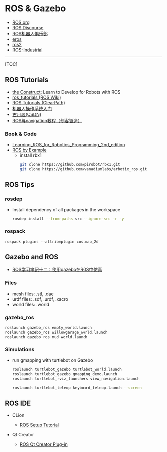 # ROS & Gazebo

* [ROS.org](http://www.ros.org/)
* [ROS Discourse](https://discourse.ros.org/)
* [ROS机器人俱乐部](http://www.rosclub.cn/)
* [eros](http://wiki.ros.org/eros)
* [ros2](https://index.ros.org/doc/ros2/)
* [ROS-Industrial](https://rosindustrial.org/)

------

[TOC]

## ROS Tutorials

* [the Construct](http://www.theconstructsim.com/): Learn to Develop for Robots with ROS
* [ros_tutorials (ROS Wiki)](http://wiki.ros.org/ros_tutorials)
* [ROS Tutorials (ClearPath)](http://www.clearpathrobotics.com/assets/guides/ros/index.html)
* [机器人操作系统入门](http://www.icourse163.org/course/ISCAS-1002580008)
* [古月居(CSDN)](https://blog.csdn.net/hcx25909)
* [ROS与navigation教程（创客智造）](https://www.ncnynl.com/category/ros-navigation/)


### Book & Code

* [Learning_ROS_for_Robotics_Programming_2nd_edition](https://github.com/AaronMR/Learning_ROS_for_Robotics_Programming_2nd_edition)
* [ROS by Example](http://wiki.ros.org/Books/ROSbyExample)
  - install rbx1
    ```bash
    git clone https://github.com/pirobot/rbx1.git
    git clone https://github.com/vanadiumlabs/arbotix_ros.git
    ```


## ROS Tips

### rosdep
* Install dependency of all packages in the workspace
  ```bash
  rosdep install --from-paths src --ignore-src -r -y
  ```

### rospack
```
rospack plugins --attrib=plugin costmap_2d
```

## Gazebo and ROS

* [ROS学习笔记十二：使用gazebo在ROS中仿真](https://www.cnblogs.com/linuxAndMcu/p/10876005.html)

### Files

* mesh files: .stl, .dae
* urdf files: .sdf, .urdf, .xacro
* world files: .world

### gazebo_ros

```sh
roslaunch gazebo_ros empty_world.launch
roslaunch gazebo_ros willowgarage_world.launch
roslaunch gazebo_ros mud_world.launch
```

### Simulations

* run gmapping with turtlebot on Gazebo
  ```sh
  roslaunch turtlebot_gazebo turtlebot_world.launch
  roslaunch turtlebot_gazebo gmapping_demo.launch
  roslaunch turtlebot_rviz_launchers view_navigation.launch

  roslaunch turtlebot_teleop keyboard_teleop.launch --screen
  ```

## ROS IDE

* CLion
  - [ROS Setup Tutorial](https://www.jetbrains.com/help/clion/ros-setup-tutorial.html)

* Qt Creator
  - [ROS Qt Creator Plug-in](https://ros-qtc-plugin.readthedocs.io)
